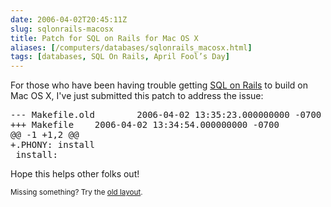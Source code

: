 ```yaml
--- 
date: 2006-04-02T20:45:11Z
slug: sqlonrails-macosx
title: Patch for SQL on Rails for Mac OS X
aliases: [/computers/databases/sqlonrails_macosx.html]
tags: [databases, SQL On Rails, April Fool’s Day]
---
```


<p>For those who have been having trouble getting <a href="http://www.sqlonrails.org/" title="SQL on Rails: Taking the VC out of MVC">SQL on Rails</a> to build on Mac OS X, I've just submitted this patch to address the issue:</p>

<pre>
--- Makefile.old        2006-04-02 13:35:23.000000000 -0700
+++ Makefile    2006-04-02 13:34:54.000000000 -0700
@@ -1 +1,2 @@
+.PHONY: install
 install:
</pre>

<p>Hope this helps other folks out!</p>

<p class="past"><small>Missing something? Try the <a rel="nofollow" href="http://past.justatheory.com/computers/databases/sqlonrails_macosx.html">old layout</a>.</small></p>


